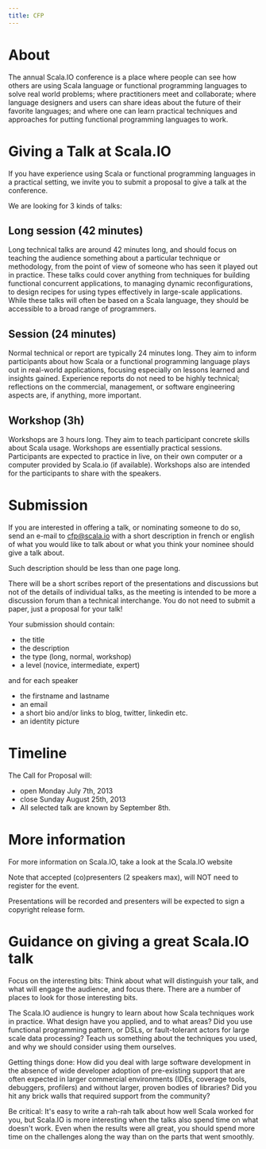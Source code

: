 ```yaml
---
title: CFP
---
```


About
================
The annual Scala.IO conference is a place where people can see how others are using Scala language or functional programming languages to solve real world problems; where practitioners meet and collaborate; where language designers and users can share ideas about the future of their favorite languages; and where one can learn practical techniques and approaches for putting functional programming languages to work.

Giving a Talk at Scala.IO
================
If you have experience using Scala or functional programming languages in a practical setting, we invite you to submit a proposal to give a talk at the conference.

We are looking for 3 kinds of talks:

Long session (42 minutes)
------------------
Long technical talks are around 42 minutes long, and should focus on teaching the audience something about a particular technique or methodology, from the point of view of someone who has seen it played out in practice. These talks could cover anything from techniques for building functional concurrent applications, to managing dynamic reconfigurations, to design recipes for using types effectively in large-scale applications. While these talks will often be based on a Scala language, they should be accessible to a broad range of programmers.

Session (24 minutes)
------------------
Normal technical or report are typically 24 minutes long. They aim to inform participants about how Scala or a functional programming language plays out in real-world applications, focusing especially on lessons learned and insights gained. Experience reports do not need to be highly technical; reflections on the commercial, management, or software engineering aspects are, if anything, more important.

Workshop (3h)
------------------
Workshops are 3 hours long. They aim to teach participant concrete skills about Scala usage. Workshops are essentially practical sessions. Participants are expected to practice in live, on their own computer or a computer provided by Scala.io (if available). Workshops also are intended for the participants to share with the speakers.

Submission
================
If you are interested in offering a talk, or nominating someone to do so, send an e-mail to [cfp@scala.io](mailto:cfp@scala.io) with a short description in french or english of what you would like to talk about or what you think your nominee should give a talk about.

Such description should be less than one page long.

There will be a short scribes report of the presentations and discussions but not of the details of individual talks, as the meeting is intended to be more a discussion forum than a technical interchange. You do not need to submit a paper, just a proposal for your talk!

Your submission should contain:

* the title
* the description
* the type (long, normal, workshop)
* a level (novice, intermediate, expert)

and for each speaker

* the firstname and lastname
* an email
* a short bio and/or links to blog, twitter, linkedin etc.
* an identity picture

Timeline
================

The Call for Proposal will:

* open Monday July 7th, 2013
* close Sunday August 25th, 2013
* All selected talk are known by September 8th.

More information
================

For more information on Scala.IO, take a look at the Scala.IO website

Note that accepted (co)presenters (2 speakers max), will NOT need to register for the event.

Presentations will be recorded and presenters will be expected to sign a copyright release form.

Guidance on giving a great Scala.IO talk
================

Focus on the interesting bits: Think about what will distinguish your talk, and what will engage the audience, and focus there. There are a number of places to look for those interesting bits.

The Scala.IO audience is hungry to learn about how Scala techniques work in practice. What design have you applied, and to what areas? Did you use functional programming pattern, or DSLs, or fault-tolerant actors for large scale data processing? Teach us something about the techniques you used, and why we should consider using them ourselves.

Getting things done: How did you deal with large software development in the absence of wide developer adoption of pre-existing support that are often expected in larger commercial environments (IDEs, coverage tools, debuggers, profilers) and without larger, proven bodies of libraries? Did you hit any brick walls that required support from the community?

Be critical: It's easy to write a rah-rah talk about how well Scala worked for you, but Scala.IO is more interesting when the talks also spend time on what doesn't work. Even when the results were all great, you should spend more time on the challenges along the way than on the parts that went smoothly.